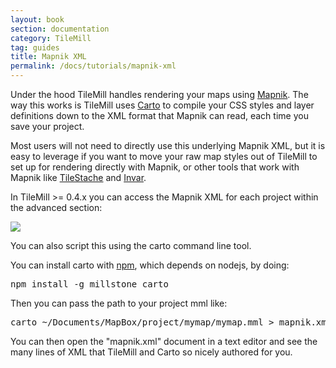 ```yaml
---
layout: book
section: documentation
category: TileMill
tag: guides
title: Mapnik XML
permalink: /docs/tutorials/mapnik-xml
---
```

Under the hood TileMill handles rendering your maps using [Mapnik](http://mapnik.org). The way this works is TileMill uses [Carto](https://github.com/mapbox/carto) to compile your CSS styles and layer definitions down to the XML format that Mapnik can read, each time you save your project.

Most users will not need to directly use this underlying Mapnik XML, but it is easy to leverage if you want to move your raw map styles out of TileMill to set up for rendering directly with Mapnik, or other tools that work with Mapnik like [TileStache](http://tilestache.org/) and [Invar](https://github.com/onyxfish/invar/).

In TileMill >= 0.4.x you can access the Mapnik XML for each project within the advanced section:

![](/tilemill/assets/pages/mapnikxml.png)

You can also script this using the carto command line tool.

You can install carto with [npm](http://npmjs.org/), which depends on nodejs, by doing:

<pre>
npm install -g millstone carto
</pre>

Then you can pass the path to your project mml like:

<pre>
carto ~/Documents/MapBox/project/mymap/mymap.mml > mapnik.xml
</pre>

You can then open the "mapnik.xml" document in a text editor and see the many lines of XML that TileMill and Carto so nicely authored for you.


